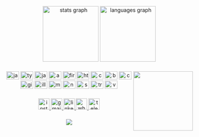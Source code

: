 <div align="center">
  <img src="https://github-readme-stats.vercel.app/api?hide_title=false&hide_rank=false&show_icons=true&include_all_commits=false&count_private=true&disable_animations=false&theme=aura&locale=en&hide_border=true&username=Bianca-goncalvess" height="150" alt="stats graph"  />
  <img src="https://github-readme-stats.vercel.app/api/top-langs?locale=en&hide_title=false&layout=compact&card_width=320&langs_count=6&theme=aura&hide_border=true&username=Bianca-goncalvess" height="150" alt="languages graph"  />
</div>

###

<img align="right" height="160" src="https://pt.bloggif.com/output/6/1/61de8d7199115c266a57bbcbd8fd7589.gif?1661134943"  />

###

<div align="center">
  <img src="https://cdn.jsdelivr.net/gh/devicons/devicon/icons/javascript/javascript-original.svg" height="22" width="34" alt="javascript logo"  />
  <img src="https://cdn.jsdelivr.net/gh/devicons/devicon/icons/typescript/typescript-plain.svg" height="22" width="34" alt="typescript logo"  />
  <img src="https://cdn.jsdelivr.net/gh/devicons/devicon/icons/java/java-original.svg" height="22" width="34" alt="java logo"  />
  <img src="https://cdn.jsdelivr.net/gh/devicons/devicon/icons/angularjs/angularjs-original.svg" height="22" width="34" alt="angularjs logo"  />
  <img src="https://cdn.jsdelivr.net/gh/devicons/devicon/icons/firebase/firebase-plain.svg" height="22" width="34" alt="firebase logo"  />
  <img src="https://cdn.jsdelivr.net/gh/devicons/devicon/icons/html5/html5-original.svg" height="22" width="34" alt="html5 logo"  />
  <img src="https://cdn.jsdelivr.net/gh/devicons/devicon/icons/css3/css3-original.svg" height="22" width="34" alt="css3 logo"  />
  <img src="https://cdn.jsdelivr.net/gh/devicons/devicon/icons/bootstrap/bootstrap-original.svg" height="22" width="34" alt="bootstrap logo"  />
  <img src="https://cdn.jsdelivr.net/gh/devicons/devicon/icons/canva/canva-original.svg" height="22" width="34" alt="canva logo"  />
  <img src="https://cdn.jsdelivr.net/gh/devicons/devicon/icons/git/git-original.svg" height="22" width="34" alt="git logo"  />
  <img src="https://cdn.jsdelivr.net/gh/devicons/devicon/icons/illustrator/illustrator-plain.svg" height="22" width="34" alt="illustrator logo"  />
  <img src="https://cdn.jsdelivr.net/gh/devicons/devicon/icons/mysql/mysql-original.svg" height="22" width="34" alt="mysql logo"  />
  <img src="https://cdn.jsdelivr.net/gh/devicons/devicon/icons/nodejs/nodejs-original.svg" height="22" width="34" alt="nodejs logo"  />
  <img src="https://cdn.jsdelivr.net/gh/devicons/devicon/icons/spring/spring-original.svg" height="22" width="34" alt="spring logo"  />
  <img src="https://cdn.jsdelivr.net/gh/devicons/devicon/icons/trello/trello-plain.svg" height="22" width="34" alt="trello logo"  />
  <img src="https://cdn.jsdelivr.net/gh/devicons/devicon/icons/vscode/vscode-original.svg" height="22" width="34" alt="vscode logo"  />
</div>

###

<div align="center">
  <a href="https://www.instagram.com/eng.biagoncalves/" target="_blank">
    <img src="https://img.shields.io/static/v1?message=Instagram&logo=instagram&label=&color=E4405F&logoColor=white&labelColor=&style=for-the-badge" height="30" alt="instagram logo"  />
  </a>
  <a href="mailto:bianca.adm01@gmail.com" target="_blank">
    <img src="https://img.shields.io/static/v1?message=Gmail&logo=gmail&label=&color=D14836&logoColor=white&labelColor=&style=for-the-badge" height="30" alt="gmail logo"  />
  </a>
  <a href="https://www.linkedin.com/in/bianca-gon%C3%A7alves-76b1a6111/" target="_blank">
    <img src="https://img.shields.io/static/v1?message=LinkedIn&logo=linkedin&label=&color=0077B5&logoColor=white&labelColor=&style=for-the-badge" height="30" alt="linkedin logo"  />
  </a>
  <a href="https://wa.me/5571999086721" target="_blank">
    <img src="https://img.shields.io/static/v1?message=Whatsapp&logo=whatsapp&label=&color=25D366&logoColor=white&labelColor=&style=for-the-badge" height="30" alt="whatsapp logo"  />
  </a>
  <a href="https://t.me/BiaGoncalves" target="_blank">
    <img src="https://img.shields.io/static/v1?message=Telegram&logo=telegram&label=&color=2CA5E0&logoColor=white&labelColor=&style=for-the-badge" height="30" alt="telegram logo"  />
  </a>
</div>

###

<div align="center">
  <img src="https://profile-counter.glitch.me/Bianca-goncalvess/count.svg?"  />
</div>

###
